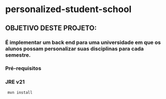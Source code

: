 # personalized-student-school

## OBJETIVO DESTE PROJETO:
### É implementar um back end para uma universidade em que os alunos possam personalizar suas disciplinas para cada semestre.

### Pré-requisitos

### JRE v21

````
 mvn install
````
